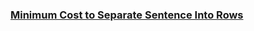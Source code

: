 ### [Minimum Cost to Separate Sentence Into Rows](https://leetcode.com/problems/minimum-cost-to-separate-sentence-into-rows)

